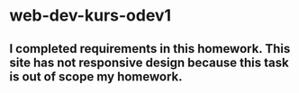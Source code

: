 # web-dev-kurs-odev1

## I completed requirements in this homework. This site has not responsive design because this task is out of scope my homework.
